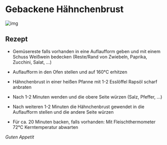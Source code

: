 # Gebackene Hähnchenbrust

![img](imgs/Gebackene_Haehnchenbrust)

## Rezept
- Gemüsereste falls vorhanden in eine Auflaufform geben und mit einem Schuss Weißwein bedecken (Reste/Rand von Zwiebeln, Paprika, Zucchini, Salat, ...)

- Auflaufform in den Ofen stellen und auf 160°C erhitzen

- Hähnchenbrust in einer heißen Pfanne mit 1-2 Esslöffel Rapsöl scharf anbraten

- Nach 1-2 Minuten wenden und die obere Seite würzen (Salz, Pfeffer, ...)

- Nach weiteren 1-2 Minuten die Hähnchenbrust gewendet in die Auflaufform stellen und die andere Seite würzen

- Für ca. 20 Minuten backen, falls vorhanden: Mit Fleischthermometer 72°C Kerntemperatur abwarten

*Guten Appetit*
